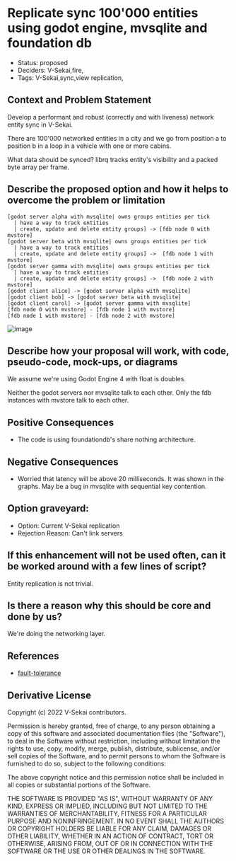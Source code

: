 # Replicate sync 100'000 entities using godot engine, mvsqlite and foundation db

- Status: proposed
- Deciders: V-Sekai,fire,
- Tags: V-Sekai,sync,view replication,

## Context and Problem Statement

Develop a performant and robust (correctly and with liveness) network entity sync in V-Sekai.

There are 100'000 networked entities in a city and we go from position a to position b in a loop in a vehicle with one or more cabins.

What data should be synced? librq tracks entity's visibility and a packed byte array per frame.

## Describe the proposed option and how it helps to overcome the problem or limitation

```nomnoml
[godot server alpha with mvsqlite| owns groups entities per tick
  | have a way to track entities
  | create, update and delete entity groups] -> [fdb node 0 with mvstore]
[godot server beta with mvsqlite| owns groups entities per tick
  | have a way to track entities
  | create, update and delete entity groups] ->  [fdb node 1 with mvstore]
[godot server gamma with mvsqlite| owns groups entities per tick
  | have a way to track entities
  | create, update and delete entity groups] ->  [fdb node 2 with mvstore]
[godot client alice] -> [godot server alpha with mvsqlite]
[godot client bob] -> [godot server beta with mvsqlite]
[godot client carol] -> [godot server gamma with mvsqlite]
[fdb node 0 with mvstore] - [fdb node 1 with mvstore]
[fdb node 1 with mvstore] - [fdb node 2 with mvstore]
```

![image](https://user-images.githubusercontent.com/32321/196738190-51c3c486-e91d-44fe-868b-73aeb83e8913.png)


## Describe how your proposal will work, with code, pseudo-code, mock-ups, or diagrams

We assume we're using Godot Engine 4 with float is doubles.

Neither the godot servers nor mvsqlite talk to each other. Only the fdb instances with mvstore talk to each other.

## Positive Consequences <!-- optional -->

- The code is using foundationdb's share nothing architecture.

## Negative Consequences <!-- optional -->

- Worried that latency will be above 20 milliseconds. It was shown in the graphs. May be a bug in mvsqlite with sequential key contention.

## Option graveyard: <!-- same as above -->

- Option: Current V-Sekai replication
- Rejection Reason: Can't link servers

## If this enhancement will not be used often, can it be worked around with a few lines of script?

Entity replication is not trivial.

## Is there a reason why this should be core and done by us?

We're doing the networking layer.

## References <!-- optional and numbers of links can vary -->

- [fault-tolerance](https://apple.github.io/foundationdb/fault-tolerance.html)

## Derivative License

Copyright (c) 2022 V-Sekai contributors.

Permission is hereby granted, free of charge, to any person obtaining a copy
of this software and associated documentation files (the "Software"), to deal
in the Software without restriction, including without limitation the rights
to use, copy, modify, merge, publish, distribute, sublicense, and/or sell
copies of the Software, and to permit persons to whom the Software is
furnished to do so, subject to the following conditions:

The above copyright notice and this permission notice shall be included in all
copies or substantial portions of the Software.

THE SOFTWARE IS PROVIDED "AS IS", WITHOUT WARRANTY OF ANY KIND, EXPRESS OR
IMPLIED, INCLUDING BUT NOT LIMITED TO THE WARRANTIES OF MERCHANTABILITY,
FITNESS FOR A PARTICULAR PURPOSE AND NONINFRINGEMENT. IN NO EVENT SHALL THE
AUTHORS OR COPYRIGHT HOLDERS BE LIABLE FOR ANY CLAIM, DAMAGES OR OTHER
LIABILITY, WHETHER IN AN ACTION OF CONTRACT, TORT OR OTHERWISE, ARISING FROM,
  OUT OF OR IN CONNECTION WITH THE SOFTWARE OR THE USE OR OTHER DEALINGS IN THE
  SOFTWARE.
